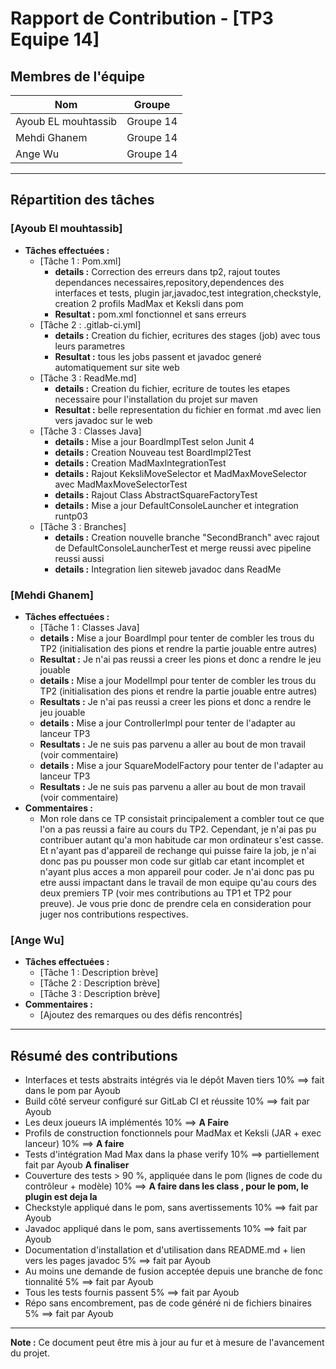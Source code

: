 # Rapport de Contribution - [TP3 Equipe 14]

## Membres de l'équipe
| Nom                   | Groupe      |
|-----------------------|--------------------------------------|
| Ayoub EL mouhtassib   | Groupe 14      |
| Mehdi Ghanem          | Groupe 14      |
| Ange Wu               | Groupe 14      |

---

## Répartition des tâches

### [Ayoub El mouhtassib]
- **Tâches effectuées :**
  - [Tâche 1 : Pom.xml]
    - **details :** Correction des erreurs dans tp2, rajout toutes dependances necessaires,repository,dependences des interfaces et tests, plugin jar,javadoc,test integration,checkstyle, creation 2 profils MadMax et Keksli dans pom
    - **Resultat :** pom.xml fonctionnel et sans erreurs
  - [Tâche 2 : .gitlab-ci.yml]
    - **details :** Creation du fichier, ecritures des stages (job) avec tous leurs parametres
    - **Resultat :** tous les jobs passent et javadoc generé automatiquement sur site web
  - [Tâche 3 : ReadMe.md]
    - **details :** Creation du fichier, ecriture de toutes les etapes necessaire pour l'installation du projet sur maven
    - **Resultat :** belle representation du fichier en format .md avec lien vers javadoc sur le web
  - [Tâche 3 : Classes Java]
    - **details :** Mise a jour BoardImplTest selon Junit 4
    - **details :** Creation Nouveau test BoardImpl2Test
    - **details :** Creation MadMaxIntegrationTest
    - **details :** Rajout KeksliMoveSelector et MadMaxMoveSelector avec MadMaxMoveSelectorTest
    - **details :** Rajout Class AbstractSquareFactoryTest
    - **details :** Mise a jour DefaultConsoleLauncher et integration runtp03
  - [Tâche 3 : Branches]
    - **details :** Creation nouvelle branche "SecondBranch" avec rajout de DefaultConsoleLauncherTest et merge reussi avec pipeline reussi aussi
    - **details :** Integration lien siteweb javadoc dans ReadMe




### [Mehdi Ghanem]
- **Tâches effectuées :**
  - [Tâche 1 : Classes Java]
  - **details :** Mise a jour BoardImpl pour tenter de combler les trous du TP2 (initialisation des pions et rendre la partie jouable entre autres)
  - **Resultat :** Je n'ai pas reussi a creer les pions et donc a rendre le jeu jouable
  - **details :** Mise a jour ModelImpl pour tenter de combler les trous du TP2 (initialisation des pions et rendre la partie jouable entre autres)
  - **Resultats :** Je n'ai pas reussi a creer les pions et donc a rendre le jeu jouable
  - **details :** Mise a jour ControllerImpl pour tenter de l'adapter au lanceur TP3
  - **Resultats :** Je ne suis pas parvenu a aller au bout de mon travail (voir commentaire)
  - **details :** Mise a jour SquareModelFactory pour tenter de l'adapter au lanceur TP3
  - **Resultats :** Je ne suis pas parvenu a aller au bout de mon travail (voir commentaire)
- **Commentaires :**
  - Mon role dans ce TP consistait principalement a combler tout ce que l'on a pas reussi a faire au cours du TP2. Cependant, je n'ai pas pu contribuer autant qu'a mon habitude car mon ordinateur s'est casse. Et n'ayant pas d'appareil de rechange qui puisse faire la job, je n'ai donc pas pu pousser mon code sur gitlab car etant incomplet et n'ayant plus acces a mon appareil pour coder. Je n'ai donc pas pu etre aussi impactant dans le travail de mon equipe qu'au cours des deux premiers TP (voir mes contributions au TP1 et TP2 pour preuve). 
  Je vous prie donc de prendre cela en consideration pour juger nos contributions respectives.

### [Ange Wu]
- **Tâches effectuées :**
  - [Tâche 1 : Description brève]
  - [Tâche 2 : Description brève]
  - [Tâche 3 : Description brève]
- **Commentaires :**
  - [Ajoutez des remarques ou des défis rencontrés]

---


## Résumé des contributions

- Interfaces et tests abstraits intégrés via le dépôt Maven tiers 	10% ==> fait dans le pom par Ayoub
- Build côté serveur configuré sur GitLab CI et réussite 	10% ==> fait par Ayoub
- Les deux joueurs IA implémentés 	10% ==> **A Faire**
- Profils de construction fonctionnels pour MadMax et Keksli (JAR + exec lanceur) 	10% ==> **A faire**
- Tests d'intégration Mad Max dans la phase verify 	10% ==> partiellement fait par Ayoub **A finaliser**
- Couverture des tests > 90 %, appliquée dans le pom (lignes de code du contrôleur + modèle) 	10% ==> **A faire dans les class , pour le pom, le plugin est deja la**
- Checkstyle appliqué dans le pom, sans avertissements 	10% ==> fait par Ayoub
- Javadoc appliqué dans le pom, sans avertissements 	10% ==> fait par Ayoub
- Documentation d'installation et d'utilisation dans README.md + lien vers les pages javadoc 	5% ==> fait par Ayoub
- Au moins une demande de fusion acceptée depuis une branche de fonc tionnalité 	5% ==> fait par Ayoub
- Tous les tests fournis passent 	5% ==> fait par Ayoub
- Répo sans encombrement, pas de code généré ni de fichiers binaires 	5% ==> fait par Ayoub

---

**Note :** Ce document peut être mis à jour au fur et à mesure de l'avancement du projet.
